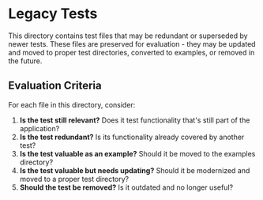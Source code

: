 # Legacy Tests

This directory contains test files that may be redundant or superseded by newer tests. 
These files are preserved for evaluation - they may be updated and moved to proper test directories,
converted to examples, or removed in the future.

## Evaluation Criteria

For each file in this directory, consider:

1. **Is the test still relevant?** Does it test functionality that's still part of the application?
2. **Is the test redundant?** Is its functionality already covered by another test?
3. **Is the test valuable as an example?** Should it be moved to the examples directory?
4. **Is the test valuable but needs updating?** Should it be modernized and moved to a proper test directory?
5. **Should the test be removed?** Is it outdated and no longer useful?